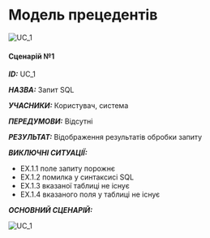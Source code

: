# Модель прецедентів

![UC_1](http://www.plantuml.com/plantuml/proxy?cache=no&src=https://raw.githubusercontent.com/rmnstepaniuk/database-navigator/master/src/uml/UC_1)

#### Сценарій №1

***ID:*** UC_1

***НАЗВА:*** Запит SQL

***УЧАСНИКИ:*** Користувач, система

***ПЕРЕДУМОВИ:*** Відсутні

***РЕЗУЛЬТАТ:*** Відображення результатів обробки запиту

***ВИКЛЮЧНІ СИТУАЦІЇ:***
   - EX.1.1 поле запиту порожнє
   - EX.1.2 помилка у синтаксисі SQL
   - EX.1.3 вказаної таблиці не існує
   - EX.1.4 вказаного поля у таблиці не існує

***ОСНОВНИЙ СЦЕНАРІЙ:***

![UC_1](http://www.plantuml.com/plantuml/proxy?cache=no&src=https://raw.githubusercontent.com/rmnstepaniuk/database-navigator/master/src/uml/sequence_diagram)
